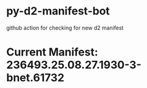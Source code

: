 # py-d2-manifest-bot
github action for checking for new d2 manifest

# Current Manifest: 236493.25.08.27.1930-3-bnet.61732